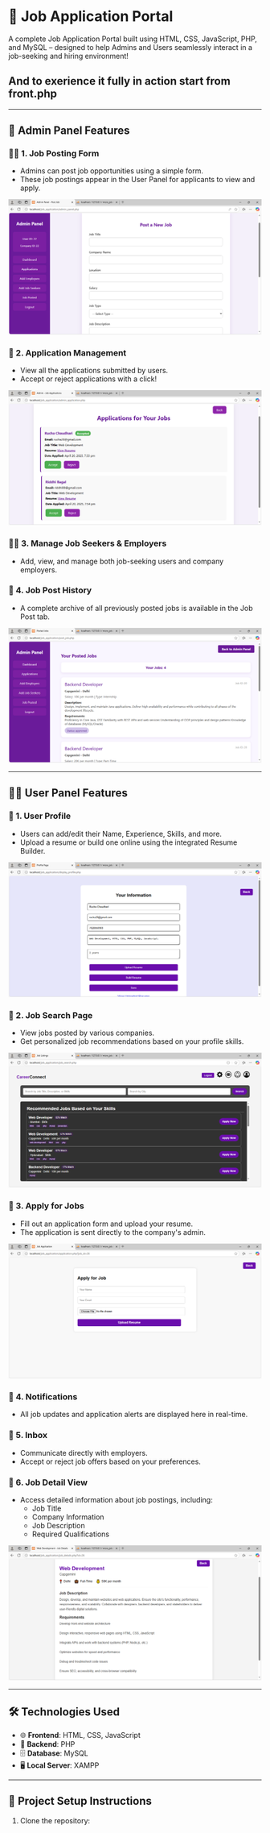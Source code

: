 # 💼 Job Application Portal

A complete Job Application Portal built using HTML, CSS, JavaScript, PHP, and MySQL – designed to help Admins and Users seamlessly interact in a job-seeking and hiring environment!
## And to exerience it fully in action start from front.php

---

## 🔐 Admin Panel Features

### 👨‍💼 1. Job Posting Form

- Admins can post job opportunities using a simple form.
- These job postings appear in the User Panel for applicants to view and apply.

![Job Posting Form](screenshots/admin_panel.png)

### 📄 2. Application Management

- View all the applications submitted by users.
- Accept or reject applications with a click!

![Application Management](screenshots/application_list.png)

### 🧑‍💻 3. Manage Job Seekers & Employers

- Add, view, and manage both job-seeking users and company employers.


### 📜 4. Job Post History

- A complete archive of all previously posted jobs is available in the Job Post tab.

![Job Post History](screenshots/job_posted.png)

---

## 👩‍💼 User Panel Features

### 👤 1. User Profile

- Users can add/edit their Name, Experience, Skills, and more.
- Upload a resume or build one online using the integrated Resume Builder.

![User Profile](screenshots/profile.png)

### 🔎 2. Job Search Page

- View jobs posted by various companies.
- Get personalized job recommendations based on your profile skills.

![Job Search Page](screenshots/user_panel.png)

### 📝 3. Apply for Jobs

- Fill out an application form and upload your resume.
- The application is sent directly to the company's admin.

![Apply for Jobs](screenshots/application.png)

### 🔔 4. Notifications

- All job updates and application alerts are displayed here in real-time.

### 💬 5. Inbox

- Communicate directly with employers.
- Accept or reject job offers based on your preferences.

### 📄 6. Job Detail View

- Access detailed information about job postings, including:
  - Job Title
  - Company Information
  - Job Description
  - Required Qualifications

![Job Detail View](screenshots/jobdetails.png)

---

## 🛠️ Technologies Used

- 🌐 **Frontend**: HTML, CSS, JavaScript
- 🧠 **Backend**: PHP
- 🗄️ **Database**: MySQL
- 🖥️ **Local Server**: XAMPP

---

## 📂 Project Setup Instructions

1. Clone the repository:
